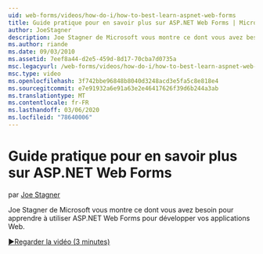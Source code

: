 ```yaml
---
uid: web-forms/videos/how-do-i/how-to-best-learn-aspnet-web-forms
title: Guide pratique pour en savoir plus sur ASP.NET Web Forms | Microsoft Docs
author: JoeStagner
description: Joe Stagner de Microsoft vous montre ce dont vous avez besoin pour apprendre à utiliser ASP.NET Web Forms pour développer vos applications Web.
ms.author: riande
ms.date: 09/03/2010
ms.assetid: 7eef8a44-d2e5-459d-8d17-70cba7d0735a
msc.legacyurl: /web-forms/videos/how-do-i/how-to-best-learn-aspnet-web-forms
msc.type: video
ms.openlocfilehash: 3f742bbe96848b8040d3248acd3e5fa5c8e818e4
ms.sourcegitcommit: e7e91932a6e91a63e2e46417626f39d6b244a3ab
ms.translationtype: MT
ms.contentlocale: fr-FR
ms.lasthandoff: 03/06/2020
ms.locfileid: "78640006"
---
```

# <a name="how-to-best-learn-aspnet-web-forms"></a>Guide pratique pour en savoir plus sur ASP.NET Web Forms

par [Joe Stagner](https://github.com/JoeStagner)

Joe Stagner de Microsoft vous montre ce dont vous avez besoin pour apprendre à utiliser ASP.NET Web Forms pour développer vos applications Web.

[&#9654;Regarder la vidéo (3 minutes)](https://channel9.msdn.com/Blogs/ASP-NET-Site-Videos/how-to-best-learn-aspnet-web-forms)
